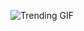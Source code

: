 
<!-- GIF_SECTION -->
![Trending GIF](https://media2.giphy.com/media/v1.Y2lkPThiYjIxNzcyMWZ6dXlueHpscmY0ZGczN281anZzanZkNGYzYzJqY2N2cTBqdDR5ZiZlcD12MV9naWZzX3NlYXJjaCZjdD1n/FnGJfc18tDDHy/giphy.gif)
<!-- END_GIF_SECTION -->
